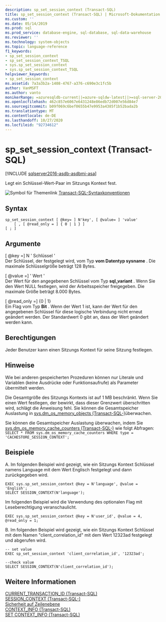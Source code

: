 ```yaml
---
description: sp_set_session_context (Transact-SQL)
title: sp_set_session_context (Transact-SQL) | Microsoft-Dokumentation
ms.custom: ''
ms.date: 05/14/2019
ms.prod: sql
ms.prod_service: database-engine, sql-database, sql-data-warehouse
ms.reviewer: ''
ms.technology: system-objects
ms.topic: language-reference
f1_keywords:
- sp_set_session_context
- sp_set_session_context_TSQL
- sys.sp_set_session_context
- sys.sp_set_session_context_TSQL
helpviewer_keywords:
- sp_set_session_context
ms.assetid: 7a3a3b2a-1408-4767-a376-c690e3c1fc5b
author: VanMSFT
ms.author: vanto
monikerRange: =azuresqldb-current||=azure-sqldw-latest||>=sql-server-2016||=sqlallproducts-allversions||>=sql-server-linux-2017||=azuresqldb-mi-current
ms.openlocfilehash: 462c857e6067e6431248e86edb72d007e56d84e7
ms.sourcegitcommit: b09f069c6bef0655b47e9953a4385f1b52bada2b
ms.translationtype: MT
ms.contentlocale: de-DE
ms.lasthandoff: 10/27/2020
ms.locfileid: "92734612"
---
```

# <a name="sp_set_session_context-transact-sql"></a>sp_set_session_context (Transact-SQL)
[!INCLUDE [sqlserver2016-asdb-asdbmi-asa](../../includes/applies-to-version/sqlserver2016-asdb-asdbmi-asa.md)]

Legt ein Schlüssel-Wert-Paar im Sitzungs Kontext fest.  
  

 ![Symbol für Themenlink](../../database-engine/configure-windows/media/topic-link.gif "Symbol für Themenlink") [Transact-SQL-Syntaxkonventionen](../../t-sql/language-elements/transact-sql-syntax-conventions-transact-sql.md)  
  
## <a name="syntax"></a>Syntax  
  
```  
sp_set_session_context [ @key= ] N'key', [ @value= ] 'value'  
    [ , [ @read_only = ] { 0 | 1 } ]  
[ ; ]  
```  
  
## <a name="arguments"></a>Argumente  
 [ @key =] N ' Schlüssel '  
 Der Schlüssel, der festgelegt wird, vom Typ **vom Datentyp sysname** . Die maximale Schlüsselgröße beträgt 128 Bytes.  
  
 [ @value =] ' Wert '  
 Der Wert für den angegebenen Schlüssel vom Typ **sql_variant** . Wenn Sie den Wert NULL festlegen, wird der Arbeitsspeicher freigegeben. Die maximale Größe beträgt 8.000 Bytes.  
  
 [ @read_only =] {0 | 1}  
 Ein Flag vom Typ **Bit** . Wenn der Wert 1 ist, kann der Wert für den angegebenen Schlüssel für diese logische Verbindung nicht erneut geändert werden. Der Standardwert 0 gibt an, dass der Wert geändert werden kann.  
  
## <a name="permissions"></a>Berechtigungen  
 Jeder Benutzer kann einen Sitzungs Kontext für seine Sitzung festlegen.  
  
## <a name="remarks"></a>Hinweise  
 Wie bei anderen gespeicherten Prozeduren können nur Literale und Variablen (keine Ausdrücke oder Funktionsaufrufe) als Parameter übermittelt werden.  
  
 Die Gesamtgröße des Sitzungs Kontexts ist auf 1 MB beschränkt. Wenn Sie einen Wert festlegen, der bewirkt, dass dieser Grenzwert überschritten wird, schlägt die Anweisung fehl. Sie können die Gesamtspeicher Auslastung in [sys.dm_os_memory_objects &#40;Transact-SQL-&#41;](../../relational-databases/system-dynamic-management-views/sys-dm-os-memory-objects-transact-sql.md)überwachen.  
  
 Sie können die Gesamtspeicher Auslastung überwachen, indem Sie [sys.dm_os_memory_cache_counters &#40;Transact-SQL-&#41;](../../relational-databases/system-dynamic-management-views/sys-dm-os-memory-cache-counters-transact-sql.md) wie folgt Abfragen: `SELECT * FROM sys.dm_os_memory_cache_counters WHERE type = 'CACHESTORE_SESSION_CONTEXT';`  
  
## <a name="examples"></a>Beispiele  
A. Im folgenden Beispiel wird gezeigt, wie ein Sitzungs Kontext Schlüssel namens Language mit dem Wert Englisch festgelegt und dann zurückgegeben wird.  
  
```  
EXEC sys.sp_set_session_context @key = N'language', @value = 'English';  
SELECT SESSION_CONTEXT(N'language');  
```  
  
 Im folgenden Beispiel wird die Verwendung des optionalen Flag mit Leseberechtigung veranschaulicht.  
  
```  
EXEC sys.sp_set_session_context @key = N'user_id', @value = 4, @read_only = 1;  
```  

B. Im folgenden Beispiel wird gezeigt, wie ein Sitzungs Kontext Schlüssel mit dem Namen "client_correlation_id" mit dem Wert 12323ad festgelegt und abgerufen wird.
```
-- set value
EXEC sp_set_session_context 'client_correlation_id', '12323ad'; 

--check value
SELECT SESSION_CONTEXT(N'client_correlation_id');

```

## <a name="see-also"></a>Weitere Informationen  
 [CURRENT_TRANSACTION_ID &#40;Transact-SQL&#41;](../../t-sql/functions/current-transaction-id-transact-sql.md)   
 [SESSION_CONTEXT &#40;Transact-SQL-&#41;](../../t-sql/functions/session-context-transact-sql.md)   
 [Sicherheit auf Zeilenebene](../../relational-databases/security/row-level-security.md)   
 [CONTEXT_INFO  &#40;Transact-SQL&#41;](../../t-sql/functions/context-info-transact-sql.md)   
 [SET CONTEXT_INFO &#40;Transact-SQL&#41;](../../t-sql/statements/set-context-info-transact-sql.md)  
  
  

